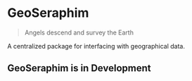 # GeoSeraphim

> Angels descend and survey the Earth

A centralized package for interfacing with geographical data.

## GeoSeraphim is in Development
